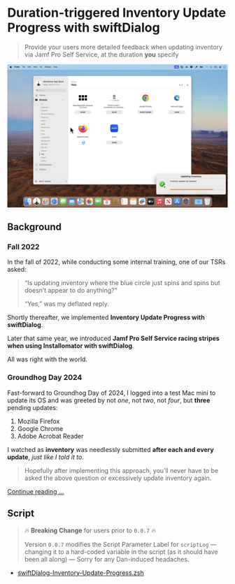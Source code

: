 # Duration-triggered Inventory Update Progress with swiftDialog

> Provide your users more detailed feedback when updating inventory via Jamf Pro Self Service, at the duration **you** specify

[<img alt="Continue reading about Duration-triggered Inventory Update Progress with swiftDialog at Snelson.us" src="images/Inventory_Update_Progress-0.0.7.png" />](https://snelson.us/2024/02/duration-triggered-inventory-update-progress-with-swiftdialog/)

## Background

### Fall 2022

In the fall of 2022, while conducting some internal training, one of our TSRs asked:

> “Is updating inventory where the blue circle just spins and spins but doesn’t appear to do anything?”
> 
> “Yes,” was my deflated reply.

Shortly thereafter, we implemented **Inventory Update Progress with swiftDialog**.

Later that same year, we introduced **Jamf Pro Self Service racing stripes when using Installomator with swiftDialog**.

All was right with the world.

### Groundhog Day 2024

Fast-forward to Groundhog Day of 2024, I logged into a test Mac mini to update its OS and was greeted by not _one_, not _two_, not _four_, but **three** pending updates:

1. Mozilla Firefox
1. Google Chrome
1. Adobe Acrobat Reader

I watched as **inventory** was needlessly submitted **after each and every update**, _just like I told it to_.

> Hopefully after implementing this approach, you’ll never have to be asked the above question or excessively update inventory again.

[Continue reading …](https://snelson.us/2024/02/duration-triggered-inventory-update-progress-with-swiftdialog/)

## Script

> :fire: **Breaking Change** for users prior to `0.0.7` :fire:
> 
> Version `0.0.7` modifies the Script Parameter Label for `scriptLog` — changing it to a hard-coded variable in the script (as it should have been all along) — Sorry for any Dan-induced headaches.

- [swiftDialog-Inventory-Update-Progress.zsh](swiftDialog-Inventory-Update-Progress.zsh)